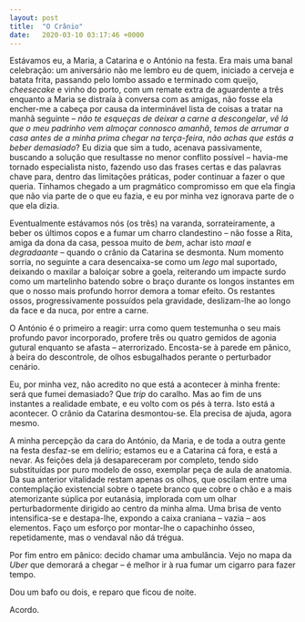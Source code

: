 ```yaml
---
layout: post
title:  "O Crânio"
date:   2020-03-10 03:17:46 +0000
---
```

Estávamos eu, a Maria, a Catarina e o António na festa. Era mais uma banal celebração: um aniversário não me lembro eu de quem, iniciado a cerveja e batata frita, passando pelo lombo assado e terminado com queijo, *cheesecake* e vinho do porto, com um remate extra de aguardente a três enquanto a Maria se distraía à conversa com as amigas, não fosse ela encher-me a cabeça por causa da interminável lista de coisas a tratar na manhã seguinte – *não te esqueças de deixar a carne a descongelar*, *vê lá que o meu padrinho vem almoçar connosco amanhã*, *temos de arrumar a casa antes de a minha prima chegar na terça-feira*, *não achas que estás a beber demasiado*? Eu dizia que sim a tudo, acenava passivamente, buscando a solução que resultasse no menor conflito possível – havia-me tornado especialista nisto, fazendo uso das frases certas e das palavras chave para, dentro das limitações práticas, poder continuar a fazer o que queria. Tínhamos chegado a um pragmático compromisso em que ela fingia que não via parte de o que eu fazia, e eu por minha vez ignorava parte de o que ela dizia.

Eventualmente estávamos nós (os três) na varanda, sorrateiramente, a beber os últimos copos e a fumar um charro clandestino – não fosse a Rita, amiga da dona da casa, pessoa muito de *bem*, achar isto *maal* e *degradaante* – quando o crânio da Catarina se desmonta. Num momento sorria, no seguinte a cara desencaixa-se como um *lego* mal suportado, deixando o maxilar a baloiçar sobre a goela, reiterando um impacte surdo como um martelinho batendo sobre o braço durante os longos instantes em que o nosso mais profundo horror demora a tomar efeito. Os restantes ossos, progressivamente possuídos pela gravidade, deslizam-lhe ao longo da face e da nuca, por entre a carne.

O António é o primeiro a reagir: urra como quem testemunha o seu mais profundo pavor incorporado, profere três ou quatro gemidos de agonia gutural enquanto se afasta – aterrorizado. Encosta-se à parede em pânico, à beira do descontrole, de olhos esbugalhados perante o perturbador cenário.

Eu, por minha vez, não acredito no que está a acontecer à minha frente: será que fumei demasiado? Que *trip* do caralho. Mas ao fim de uns instantes a realidade embate, e eu volto com os pés à terra. Isto está a acontecer. O crânio da Catarina desmontou-se. Ela precisa de ajuda, agora mesmo.

A minha percepção da cara do António, da Maria, e de toda a outra gente na festa desfaz-se em delírio; estamos eu e a Catarina cá fora, e está a nevar. As feições dela já desapareceram por completo, tendo sido substituídas por puro modelo de osso, exemplar peça de aula de anatomia. Da sua anterior vitalidade restam apenas os olhos, que oscilam entre uma contemplação existencial sobre o tapete branco que cobre o chão e a mais atemorizante súplica por eutanásia, implorada com um olhar perturbadormente dirigido ao centro da minha alma. Uma brisa de vento intensifica-se e destapa-lhe, expondo a caixa craniana – vazia – aos elementos. Faço um esforço por montar-lhe o capachinho ósseo, repetidamente, mas o vendaval não dá trégua.

Por fim entro em pânico: decido chamar uma ambulância. Vejo no mapa da *Uber* que demorará a chegar – é melhor ir à rua fumar um cigarro para fazer tempo.

Dou um bafo ou dois, e reparo que ficou de noite. 

Acordo.	
